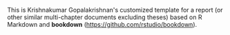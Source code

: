 This is Krishnakumar Gopalakrishnan's customized template for a report (or other similar multi-chapter documents excluding theses) based on R Markdown and **bookdown** (https://github.com/rstudio/bookdown).

